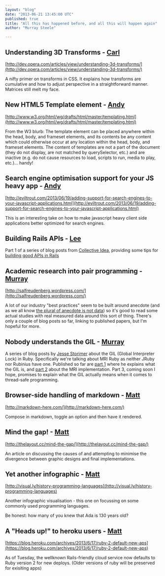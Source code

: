 ```yaml
---
layout: "blog"
date: "2013-06-21 13:45:00 UTC"
published: true
title: "All this has happened before, and all this will happen again"
author: "Murray Steele"

---
```


## Understanding 3D Transforms - [Carl](http://www.unboxedconsulting.com/people/carl-whittaker) [http://dev.opera.com/articles/view/understanding-3d-transforms/](http://dev.opera.com/articles/view/understanding-3d-transforms/)

A nifty primer on transforms in CSS. It explains how transforms are cumulative and how to adjust perspective in a straightforward manner. Matrices still melt my face.

## New HTML5 Template element - [Andy](http://www.unboxedconsulting.com/people/andrew-mitchell) [http://www.w3.org/html/wg/drafts/html/master/templating.html](http://www.w3.org/html/wg/drafts/html/master/templating.html)

From the W3 blurb: The template element can be placed anywhere within the head, body, and frameset elements, and its contents be any content which could otherwise occur at any location within the head, body, and frameset elements. The content of templates are not a part of the document (they do not display, are not matched by querySelector, etc.) and are inactive (e.g. do not cause resources to load, scripts to run, media to play, etc.)… handy!

## Search engine optimisation support for your JS heavy app - [Andy](http://www.unboxedconsulting.com/people/andrew-mitchell) [http://eviltrout.com/2013/06/19/adding-support-for-search-engines-to-your-javascript-applications.html](http://eviltrout.com/2013/06/19/adding-support-for-search-engines-to-your-javascript-applications.html)

This is an interesting take on how to make javascript heavy client side applications better optimized for search engines.

## Building Rails APIs - [Lee](http://unboxedconsulting.com/people/lee-richmond)

Part 1 of a series of blog posts from [Collective Idea](http://collectiveidea.com/), providing some tips for [building good APIs in Rails](http://collectiveidea.com/blog/archives/2013/06/13/building-awesome-rails-apis-part-1/)

## Academic research into pair programming - [Murray](http://unboxedconsulting.com/people/murray-steele) [http://salfreudenberg.wordpress.com/](http://salfreudenberg.wordpress.com/)

A lot of our industry "best practices" seem to be built around anecdote (and as we all know [the plural of anecdote is not data](http://en.wikipedia.org/wiki/Anecdotal\_evidence)) so it's good to read some actual studies with real measured data around this sort of thing. There's only a couple of blog posts so far, linking to published papers, but I'm hopeful for more.

## Nobody understands the GIL - [Murray](http://unboxedconsulting.com/people/murray-steele)

A series of blog posts by [Jesse Storimer](http://www.jstorimer.com/) about the GIL (Global Interpreter Lock) in Ruby. Specifically we're talking about MRI Ruby as neither JRuby nor Rubinius have one. Published so far are [part 1](http://www.jstorimer.com/blogs/workingwithcode/8085491-nobody-understands-the-gil) where he explains what the GIL is, and [part 2](http://www.jstorimer.com/blogs/workingwithcode/8100871-nobody-understands-the-gil-part-2-implementation) about the MRI implementation. Part 3, coming soon I hope, promises to explain what the GIL actually means when it comes to thread-safe programming.

## Browser-side handling of markdown - [Matt](http://www.unboxedconsulting.com/people/matt-peperell) [http://markdown-here.com/](http://markdown-here.com/)

Compose in markdown, toggle an option and then have it rendered.

## Mind the gap! - [Matt](http://www.unboxedconsulting.com/people/matt-peperell) [http://thelayout.cc/mind-the-gap/](http://thelayout.cc/mind-the-gap/)

An article on discussing the causes of and attempting to minimise the divergence between graphic designs and final implementations.

## Yet another infographic - [Matt](http://www.unboxedconsulting.com/people/matt-peperell) [http://visual.ly/history-programming-languages](http://visual.ly/history-programming-languages)

Another infographic visualisation - this one on focussing on some commonly used programming languages.

Be honest: how many of you knew that Ada is 130 years old?

## A "Heads up!" to heroku users - [Matt](http://www.unboxedconsulting.com/people/matt-peperell) [https://blog.heroku.com/archives/2013/6/17/ruby-2-default-new-aps](https://blog.heroku.com/archives/2013/6/17/ruby-2-default-new-aps)

As of Tuesday, the wellknown Rails-friendly cloud service now defaults to Ruby version 2 for new deploys. (Older versions of ruby will be preserved for exisiting apps)


